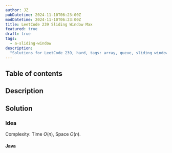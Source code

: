 ```yaml
---
author: JZ
pubDatetime: 2024-11-10T06:23:00Z
modDatetime: 2024-11-10T06:23:00Z
title: LeetCode 239 Sliding Window Max
featured: true
draft: true
tags:
  - a-sliding-window
description:
  "Solutions for LeetCode 239, hard, tags: array, queue, sliding window, heap, monotonic queue."
---
```


## Table of contents

## Description

## Solution

### Idea

Complexity: Time $O(n)$, Space $O(n)$.

#### Java
